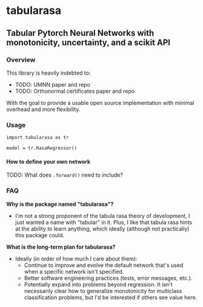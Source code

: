 # tabularasa

## Tabular Pytorch Neural Networks with monotonicity, uncertainty, and a scikit API

### Overview

This library is heavily indebted to:

- TODO: UMNN paper and repo 
- TODO: Orthonormal certificates paper and repo

With the goal to provide a usable open source implementation with minimal overhead and more flexibility.

### Usage

```
import tabularasa as tr

model = tr.RasaRegressor()
```

#### How to define your own network

TODO: What does `.forward()` need to include?

### FAQ

**Why is the package named "tabularasa"?**

- I'm not a strong proponent of the tabula rasa theory of development, I just wanted a name with "tabular" in it.  Plus, I like that tabula rasa hints at the ability to learn anything, which ideally (although not practically) this package could.

**What is the long-term plan for tabularasa?**

- Ideally (in order of how much I care about them):
  - Continue to improve and evolve the default network that's used when a specific network isn't specified.
  - Better software engineering practices (tests, error messages, etc.).
  - Potentially expand into problems beyond regression.  It isn't necessarily clear how to generalize monotonicity for multiclass classification problems, but I'd be interested if others see value here.

